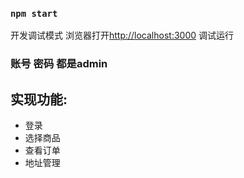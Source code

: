 ### `npm start`

开发调试模式 浏览器打开[http://localhost:3000](http://localhost:3000) 调试运行

### 账号 密码 都是admin

## 实现功能:
* 登录
* 选择商品
* 查看订单
* 地址管理

